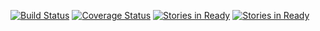 [![Build Status](https://travis-ci.org/typeAI/glaux.svg)](https://travis-ci.org/typeAI/glaux)
[![Coverage Status](https://coveralls.io/repos/typeAI/glaux/badge.svg?branch=master&service=github)](https://coveralls.io/github/typeAI/glaux?branch=master)
[![Stories in Ready](https://badge.waffle.io/typeAI/glaux.svg?label=ready&title=Ready)](http://waffle.io/typeAI/glaux)
[![Stories in Ready](https://badge.waffle.io/typeAI/glaux.svg?label=ready&title=Ready)](http://waffle.io/typeAI/glaux)
